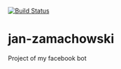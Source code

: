 [![Build Status](https://travis-ci.org/PixelGGamer/jan-zamachowski.svg?branch=master)](https://travis-ci.org/PixelGGamer/jan-zamachowski)
# jan-zamachowski
Project of my facebook bot
